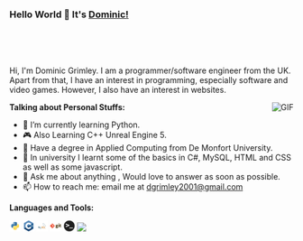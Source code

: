### Hello World 👋 It's [Dominic!](https://sakigo9.github.io/MyPortfolio/)

<br/>




<br />

<br />

Hi, I'm Dominic Grimley. I am a programmer/software engineer from the UK. Apart from that, I have an interest in programming, especially software and video games. However, I also have an interest in websites.


<img align="right" alt="GIF" src="https://i.giphy.com/qgQUggAC3Pfv687qPC.webp" />

**Talking about Personal Stuffs:**

- 🌱 I’m currently learning Python.
- :video_game: Also Learning C++ Unreal Engine 5.
- :school: Have a degree in Applied Computing from De Monfort University.
- :school: In university I learnt some of the basics in C#, MySQL, HTML and CSS as well as some javascript.
- 💬 Ask me about anything , Would love to answer as soon as possible.
- 📫 How to reach me: email me at dgrimley2001@gmail.com

**Languages and Tools:**

<code><img height="20" src="https://raw.githubusercontent.com/github/explore/80688e429a7d4ef2fca1e82350fe8e3517d3494d/topics/python/python.png"></code>
<code><img height="20" src="https://raw.githubusercontent.com/github/explore/80688e429a7d4ef2fca1e82350fe8e3517d3494d/topics/cpp/cpp.png"></code>
<code><img height="20" src="https://raw.githubusercontent.com/github/explore/80688e429a7d4ef2fca1e82350fe8e3517d3494d/topics/mysql/mysql.png"></code>
<code><img height="20" src="https://raw.githubusercontent.com/github/explore/80688e429a7d4ef2fca1e82350fe8e3517d3494d/topics/git/git.png"></code>
<code><img height="20" src="https://raw.githubusercontent.com/github/explore/80688e429a7d4ef2fca1e82350fe8e3517d3494d/topics/terminal/terminal.png"></code>
<code><img height="20" src="https://upload.wikimedia.org/wikipedia/commons/e/ee/Unreal_Engine_logo_and_wordmark.png"></code>

